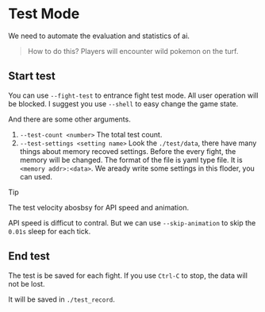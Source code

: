 # Test Mode

We need to automate the evaluation and statistics of ai.

> How to do this? Players will encounter wild pokemon on the turf.

## Start test

You can use `--fight-test` to entrance fight test mode. All user operation will be blocked. I suggest you use `--shell` to easy change the game state.

And there are some other arguments.

1. `--test-count <number>`
   The total test count.
2. `--test-settings <setting name>`
   Look the `./test/data`, there have many things about memory recoved settings.
   Before the every fight, the memory will be changed.
   The format of the file is yaml type file. It is `<memory addr>:<data>`. We aready write some settings in this floder, you can used.

> [!TIP]
> The test velocity abosbsy for API speed and animation.
>
> API speed is difficut to contral. But we can use `--skip-animation` to skip the `0.01s` sleep for each tick.

## End test

The test is be saved for each fight. If you use `Ctrl-C` to stop, the data will not be lost.

It will be saved in `./test_record`.

